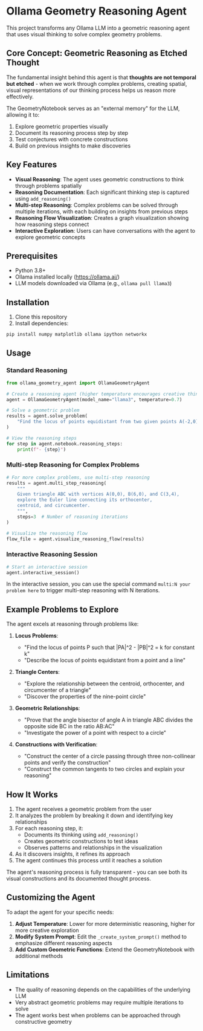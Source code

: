 # Ollama Geometry Reasoning Agent

This project transforms any Ollama LLM into a geometric reasoning agent that uses visual thinking to solve complex geometry problems.

## Core Concept: Geometric Reasoning as Etched Thought

The fundamental insight behind this agent is that **thoughts are not temporal but etched** - when we work through complex problems, creating spatial, visual representations of our thinking process helps us reason more effectively.

The GeometryNotebook serves as an "external memory" for the LLM, allowing it to:
1. Explore geometric properties visually
2. Document its reasoning process step by step
3. Test conjectures with concrete constructions
4. Build on previous insights to make discoveries

## Key Features

- **Visual Reasoning**: The agent uses geometric constructions to think through problems spatially
- **Reasoning Documentation**: Each significant thinking step is captured using `add_reasoning()`
- **Multi-step Reasoning**: Complex problems can be solved through multiple iterations, with each building on insights from previous steps
- **Reasoning Flow Visualization**: Creates a graph visualization showing how reasoning steps connect
- **Interactive Exploration**: Users can have conversations with the agent to explore geometric concepts

## Prerequisites

- Python 3.8+
- Ollama installed locally (https://ollama.ai/)
- LLM models downloaded via Ollama (e.g., `ollama pull llama3`)

## Installation

1. Clone this repository
2. Install dependencies:

```bash
pip install numpy matplotlib ollama ipython networkx
```

## Usage

### Standard Reasoning

```python
from ollama_geometry_agent import OllamaGeometryAgent

# Create a reasoning agent (higher temperature encourages creative thinking)
agent = OllamaGeometryAgent(model_name="llama3", temperature=0.7)

# Solve a geometric problem
results = agent.solve_problem(
    "Find the locus of points equidistant from two given points A(-2,0) and B(2,0)"
)

# View the reasoning steps
for step in agent.notebook.reasoning_steps:
    print(f"- {step}")
```

### Multi-step Reasoning for Complex Problems

```python
# For more complex problems, use multi-step reasoning
results = agent.multi_step_reasoning(
    """
    Given triangle ABC with vertices A(0,0), B(6,0), and C(3,4), 
    explore the Euler line connecting its orthocenter, 
    centroid, and circumcenter.
    """,
    steps=3  # Number of reasoning iterations
)

# Visualize the reasoning flow
flow_file = agent.visualize_reasoning_flow(results)
```

### Interactive Reasoning Session

```python
# Start an interactive session
agent.interactive_session()
```

In the interactive session, you can use the special command `multi:N your problem here` to trigger multi-step reasoning with N iterations.

## Example Problems to Explore

The agent excels at reasoning through problems like:

1. **Locus Problems**:
   - "Find the locus of points P such that |PA|^2 - |PB|^2 = k for constant k"
   - "Describe the locus of points equidistant from a point and a line"

2. **Triangle Centers**:
   - "Explore the relationship between the centroid, orthocenter, and circumcenter of a triangle"
   - "Discover the properties of the nine-point circle"

3. **Geometric Relationships**:
   - "Prove that the angle bisector of angle A in triangle ABC divides the opposite side BC in the ratio AB:AC"
   - "Investigate the power of a point with respect to a circle"

4. **Constructions with Verification**:
   - "Construct the center of a circle passing through three non-collinear points and verify the construction"
   - "Construct the common tangents to two circles and explain your reasoning"

## How It Works

1. The agent receives a geometric problem from the user
2. It analyzes the problem by breaking it down and identifying key relationships
3. For each reasoning step, it:
   - Documents its thinking using `add_reasoning()`
   - Creates geometric constructions to test ideas
   - Observes patterns and relationships in the visualization
4. As it discovers insights, it refines its approach
5. The agent continues this process until it reaches a solution

The agent's reasoning process is fully transparent - you can see both its visual constructions and its documented thought process.

## Customizing the Agent

To adapt the agent for your specific needs:

1. **Adjust Temperature**: Lower for more deterministic reasoning, higher for more creative exploration
2. **Modify System Prompt**: Edit the `_create_system_prompt()` method to emphasize different reasoning aspects
3. **Add Custom Geometric Functions**: Extend the GeometryNotebook with additional methods

## Limitations

- The quality of reasoning depends on the capabilities of the underlying LLM
- Very abstract geometric problems may require multiple iterations to solve
- The agent works best when problems can be approached through constructive geometry